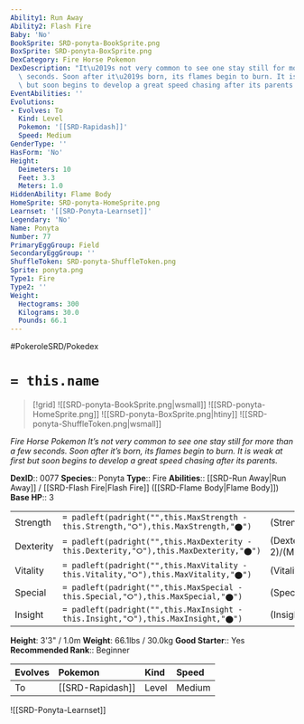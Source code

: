 ```yaml
---
Ability1: Run Away
Ability2: Flash Fire
Baby: 'No'
BookSprite: SRD-ponyta-BookSprite.png
BoxSprite: SRD-ponyta-BoxSprite.png
DexCategory: Fire Horse Pokemon
DexDescription: "It\u2019s not very common to see one stay still for more than a few\
  \ seconds. Soon after it\u2019s born, its flames begin to burn. It is weak at first\
  \ but soon begins to develop a great speed chasing after its parents."
EventAbilities: ''
Evolutions:
- Evolves: To
  Kind: Level
  Pokemon: '[[SRD-Rapidash]]'
  Speed: Medium
GenderType: ''
HasForm: 'No'
Height:
  Deimeters: 10
  Feet: 3.3
  Meters: 1.0
HiddenAbility: Flame Body
HomeSprite: SRD-ponyta-HomeSprite.png
Learnset: '[[SRD-Ponyta-Learnset]]'
Legendary: 'No'
Name: Ponyta
Number: 77
PrimaryEggGroup: Field
SecondaryEggGroup: ''
ShuffleToken: SRD-ponyta-ShuffleToken.png
Sprite: ponyta.png
Type1: Fire
Type2: ''
Weight:
  Hectograms: 300
  Kilograms: 30.0
  Pounds: 66.1
---
```


#PokeroleSRD/Pokedex

# `= this.name`

> [!grid]
> ![[SRD-ponyta-BookSprite.png|wsmall]]
> ![[SRD-ponyta-HomeSprite.png]]
> ![[SRD-ponyta-BoxSprite.png|htiny]]
> ![[SRD-ponyta-ShuffleToken.png|wsmall]]


*Fire Horse Pokemon*
*It’s not very common to see one stay still for more than a few seconds. Soon after it’s born, its flames begin to burn. It is weak at first but soon begins to develop a great speed chasing after its parents.*

**DexID**:: 0077
**Species**:: Ponyta
**Type**:: Fire
**Abilities**:: [[SRD-Run Away|Run Away]] / [[SRD-Flash Fire|Flash Fire]] ([[SRD-Flame Body|Flame Body]])
**Base HP**:: 3

|           |                                                                                        |                                          |
| --------- | -------------------------------------------------------------------------------------- | ---------------------------------------- |
| Strength  | `= padleft(padright("",this.MaxStrength - this.Strength,"⭘"),this.MaxStrength,"⬤")`    | (Strength::2)/(MaxStrength::5)   |
| Dexterity | `= padleft(padright("",this.MaxDexterity - this.Dexterity,"⭘"),this.MaxDexterity,"⬤")` | (Dexterity:: 2)/(MaxDexterity::5) |
| Vitality  | `= padleft(padright("",this.MaxVitality - this.Vitality,"⭘"),this.MaxVitality,"⬤")`    | (Vitality::2)/(MaxVitality::4)   |
| Special   | `= padleft(padright("",this.MaxSpecial - this.Special,"⭘"),this.MaxSpecial,"⬤")`       | (Special::2)/(MaxSpecial::4)     |
| Insight   | `= padleft(padright("",this.MaxInsight - this.Insight,"⭘"),this.MaxInsight,"⬤")`       | (Insight::2)/(MaxInsight::4)     |

**Height**: 3'3" / 1.0m
**Weight**: 66.1lbs / 30.0kg
**Good Starter**:: Yes
**Recommended Rank**:: Beginner

| Evolves   | Pokemon          | Kind   | Speed   |
|:----------|:-----------------|:-------|:--------|
| To        | [[SRD-Rapidash]] | Level  | Medium  |

![[SRD-Ponyta-Learnset]]